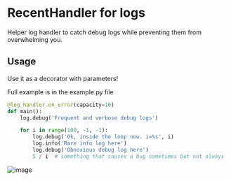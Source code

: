 # RecentHandler for logs

Helper log handler to catch debug logs while preventing them from overwhelming you.

## Usage
Use it as a decorator with parameters!

Full example is in the example.py file

```python
@log_handler.on_error(capacity=10)
def main():
    log.debug('Frequent and verbose debug logs')

    for i in range(100, -1, -1):
        log.debug('Ok, inside the loop now. i=%s', i)
        log.info('Rare info log here')
        log.debug('Obnoxious debug log here')
        5 / i  # something that causes a bug sometimes but not always
```

![image](https://user-images.githubusercontent.com/3210918/80432012-de607200-88a7-11ea-9d7c-4398620ca3c7.png)
